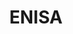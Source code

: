 ---
layout: sub-page
title: ENISA
category: showcases
summary: Portal and Performance Services for the European Network and Information Security Agency
---